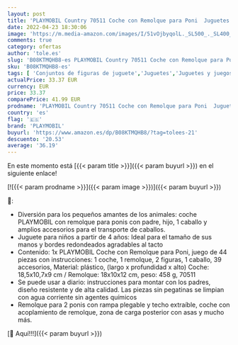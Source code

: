 ```yaml
---
layout: post
title: 'PLAYMOBIL Country 70511 Coche con Remolque para Poni  Juguetes para niños a partir de 4 años'
date: 2022-04-23 18:30:06
image: 'https://m.media-amazon.com/images/I/51vOjbyqolL._SL500_._SL400_.jpg'
comments: true
category: ofertas
author: 'tole.es'
slug: 'B08KTMQHB8-es PLAYMOBIL Country 70511 Coche con Remolque para Poni...'
sku: 'B08KTMQHB8-es'
tags: [ 'Conjuntos de figuras de juguete','Juguetes','Juguetes y juegos','Muñecos y figuras','playmobil','🇪🇸', ]
actualPrice: 33.37 EUR
currency: EUR
price: 33.37
comparePrice: 41.99 EUR
prodname: 'PLAYMOBIL Country 70511 Coche con Remolque para Poni  Juguetes para niños a partir de 4 años'
country: 'es'
flag: '🇪🇸'
brand: 'PLAYMOBIL'
buyurl: 'https://www.amazon.es/dp/B08KTMQHB8/?tag=tolees-21'
descuento: '20.53'
average: '36.19'
---
```


En este momento está [{{< param title >}}]({{< param buyurl >}}) en el siguiente enlace!

[![{{< param prodname >}}]({{< param image >}})]({{< param buyurl >}})

🔎:

- Diversión para los pequeños amantes de los animales: coche PLAYMOBIL con remolque para ponis con padre, hijo, 1 caballo y amplios accesorios para el transporte de caballos.
- Juguete para niños a partir de 4 años: Ideal para el tamaño de sus manos y bordes redondeados agradables al tacto
- Contenido: 1x PLAYMOBIL Coche con Remolque para Poni, juego de 44 piezas con instrucciones: 1 coche, 1 remolque, 2 figuras, 1 caballo, 39 accesorios, Material: plástico, (largo x profundidad x alto) Coche: 18,5x10,7x9 cm / Remolque: 18x10x12 cm, peso: 458 g, 70511
- Se puede usar a diario: instrucciones para montar con los padres, diseño resistente y de alta calidad. Las piezas sin pegatinas se limpian con agua corriente sin agentes químicos
- Remolque para 2 ponis con rampa plegable y techo extraíble, coche con acoplamiento de remolque, zona de carga posterior con asas y mucho más.

[🛒 Aquí!!!]({{< param buyurl >}})
